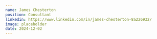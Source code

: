 ```yaml
---
name: James Chesterton
position: Consultant
linkedin: https://www.linkedin.com/in/james-chesterton-8a226932/
image: placeholder
date: 2024-12-02
---
```


